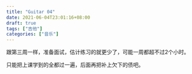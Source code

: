 ```yaml
---
title: "Guitar 04"
date: 2021-06-04T23:01:16+08:00
draft: true
tags: ["吉他"]
categories: ["音乐"]
---
```


跟第三周一样，准备面试，估计练习的就更少了，可能一周都超不过2个小时。

只能把上课学到的全都过一遍，后面再把补上欠下的债吧。